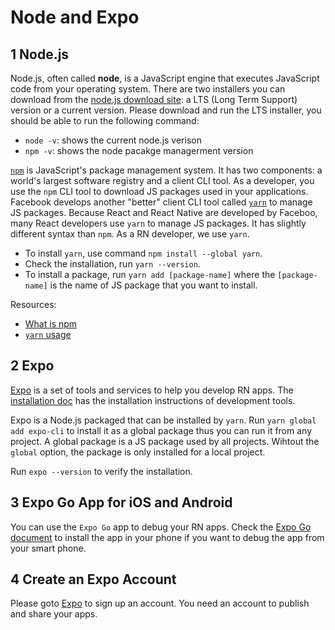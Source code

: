 # Node and Expo

## 1 Node.js

Node.js, often called **node**, is a JavaScript engine that executes JavaScript code from your operating system. There are two installers you can download from the [node.js download site](https://nodejs.org/en/download/): a LTS (Long Term Support) version or a current version. Please download and run the LTS installer, you should be able to run the following command:

- `node -v`: shows the current node.js verison
- `npm -v`: shows the node pacakge managerment version

[`npm`](https://docs.npmjs.com/) is JavaScript's package management system. It has two components: a world's largest software registry and a client CLI tool. As a developer, you use the `npm` CLI tool to download JS packages used in your applications. Facebook develops another "better" client CLI tool called [`yarn`](https://classic.yarnpkg.com/en/) to manage JS packages. Because React and React Native are developed by Faceboo, many React developers use `yarn` to manage JS packages. It has slightly different syntax than `npm`. As a RN developer, we use `yarn`.

- To install `yarn`, use command `npm install --global yarn`.
- Check the installation, run `yarn --version`.
- To install a package, run `yarn add [package-name]` where the `[package-name]` is the name of JS package that you want to install.

Resources:

- [What is npm](https://youtu.be/ZNbFagCBlwo)
- [`yarn` usage](https://classic.yarnpkg.com/en/docs/usage)

## 2 Expo

[Expo](https://docs.expo.io/) is a set of tools and services to help you develop RN apps. The [installation doc](https://docs.expo.dev/get-started/installation/) has the installation instructions of development tools.

Expo is a Node.js packaged that can be installed by `yarn`. Run `yarn global add expo-cli` to install it as a global package thus you can run it from any project. A global package is a JS package used by all projects. Wihtout the `global` option, the package is only installed for a local project.

Run `expo --version` to verify the installation.

## 3 Expo Go App for iOS and Android

You can use the `Expo Go` app to debug your RN apps. Check the [Expo Go document](https://docs.expo.io/get-started/installation/#2-expo-go-app-for-ios-and) to install the app in your phone if you want to debug the app from your smart phone.

## 4 Create an Expo Account

Please goto [Expo](https://expo.dev/) to sign up an account. You need an account to publish and share your apps.
